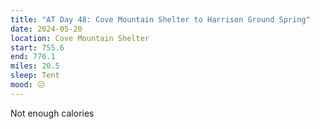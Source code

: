 ```yaml
---
title: "AT Day 48: Cove Mountain Shelter to Harrison Ground Spring"
date: 2024-05-20
location: Cove Mountain Shelter
start: 755.6
end: 776.1
miles: 20.5
sleep: Tent
mood: 😐
---
```

Not enough calories